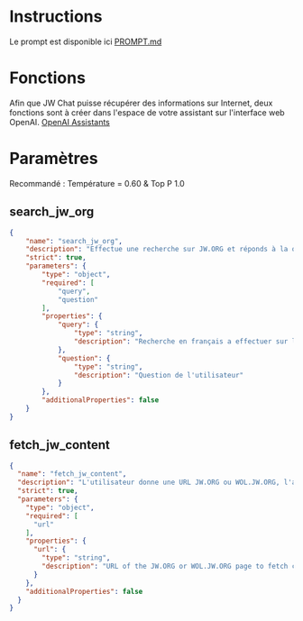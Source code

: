 # Instructions

Le prompt est disponible ici [PROMPT.md](PROMPT.md)

# Fonctions

Afin que JW Chat puisse récupérer des informations sur Internet, deux fonctions sont à créer dans l'espace de votre assistant sur l'interface web OpenAI. [OpenAI Assistants](https://platform.openai.com/assistants/)

# Paramètres

Recommandé : Température = 0.60 & Top P 1.0

## search_jw_org

```json
{
    "name": "search_jw_org",
    "description": "Effectue une recherche sur JW.ORG et réponds à la question de l'utilisateur grâce au contenu de ou des articles trouvés.",
    "strict": true,
    "parameters": {
        "type": "object",
        "required": [
            "query",
            "question"
        ],
        "properties": {
            "query": {
                "type": "string",
                "description": "Recherche en français a effectuer sur le site JW.ORG pour trouver une liste d'articles pouvant permettre de répondre à la question"
            },
            "question": {
                "type": "string",
                "description": "Question de l'utilisateur"
            }
        },
        "additionalProperties": false
    }
}
```

## fetch_jw_content

```json
{
  "name": "fetch_jw_content",
  "description": "L'utilisateur donne une URL JW.ORG ou WOL.JW.ORG, l'assistant prend le contenu de la page et répond à la question",
  "strict": true,
  "parameters": {
    "type": "object",
    "required": [
      "url"
    ],
    "properties": {
      "url": {
        "type": "string",
        "description": "URL of the JW.ORG or WOL.JW.ORG page to fetch content from"
      }
    },
    "additionalProperties": false
  }
}
```
